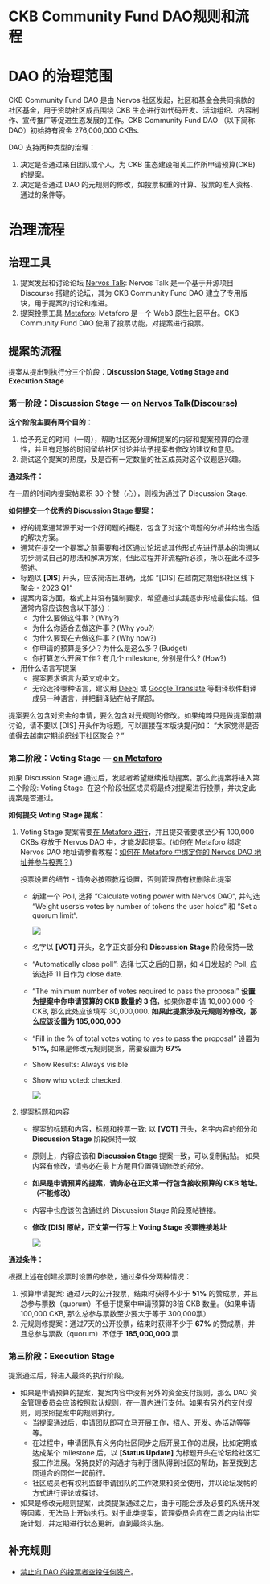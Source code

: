 # CKB Community Fund DAO规则和流程

# **DAO 的治理范围**

CKB Community Fund DAO 是由 Nervos 社区发起，社区和基金会共同捐款的社区基金，用于资助社区成员围绕 CKB 生态进行如代码开发、活动组织、内容制作、宣传推广等促进生态发展的工作。CKB Community Fund DAO （以下简称 DAO）初始持有资金 276,000,000 CKBs.

DAO 支持两种类型的治理：

1. 决定是否通过来自团队或个人，为 CKB 生态建设相关工作所申请预算(CKB)的提案。
2. 决定是否通过 DAO 的元规则的修改，如投票权重的计算、投票的准入资格、通过的条件等。

# 治理流程

## 治理工具

1. 提案发起和讨论论坛 [Nervos Talk](https://talk.nervos.org/c/ckb-community-fund-dao/65): Nervos Talk 是一个基于开源项目 Discourse 搭建的论坛，其为 CKB Community Fund DAO 建立了专用版块，用于提案的讨论和推进。
2. 提案投票工具 [Metaforo](https://dao.ckb.community/): Metaforo 是一个 Web3 原生社区平台。CKB Community Fund DAO 使用了投票功能，对提案进行投票。

## 提案的流程

提案从提出到执行分三个阶段：**Discussion Stage, Voting Stage and Execution Stage**

### 第一阶段：Discussion Stage — [on Nervos Talk(Discourse)](https://talk.nervos.org/c/ckb-community-fund-dao/65)

**这个阶段主要有两个目的：**

1. 给予充足的时间（一周），帮助社区充分理解提案的内容和提案预算的合理性，并且有足够的时间留给社区讨论并给予提案者修改的建议和意见。
2. 测试这个提案的热度，及是否有一定数量的社区成员对这个议题感兴趣。

**通过条件：**

在一周的时间内提案帖累积 30 个赞（心），则视为通过了 Discussion Stage.

**如何提交一个优秀的 Discussion Stage 提案：**

- 好的提案通常源于对一个好问题的捕捉，包含了对这个问题的分析并给出合适的解决方案。
- 通常在提交一个提案之前需要和社区通过论坛或其他形式先进行基本的沟通以初步测试自己的想法和解决方案，但此过程并非流程所必须，所以在此不过多赘述。
- 标题以 **[DIS]** 开头，应该简洁且准确，比如 “[DIS] 在越南定期组织社区线下聚会 - 2023 Q1“
- 提案内容方面，格式上并没有强制要求，希望通过实践逐步形成最佳实践。但通常内容应该包含以下部分：
    - 为什么要做这件事？(Why?)
    - 为什么你适合去做这件事？(Why you?)
    - 为什么要现在去做这件事？(Why now?)
    - 你申请的预算是多少？为什么是这么多？(Budget)
    - 你打算怎么开展工作？有几个 milestone, 分别是什么? (How?)
- 用什么语言写提案
    - 提案要求语言为英文或中文。
    - 无论选择哪种语言，建议用 [Deepl](https://www.deepl.com/translator) 或 [Google Translate](https://translate.google.com/) 等翻译软件翻译成另一种语言，并把翻译贴在帖子尾部。

提案要么包含对资金的申请，要么包含对元规则的修改。如果纯粹只是做提案前期讨论，请不要以 [DIS] 开头作为标题。可以直接在本版块提问如： “大家觉得是否值得去越南定期组织线下社区聚会？”

### 第二阶段：Voting Stage — [on Metaforo](https://dao.ckb.community/)

如果 Discussion Stage 通过后，发起者希望继续推动提案。那么此提案将进入第二个阶段: Voting Stage.  在这个阶段社区成员将最终对提案进行投票，并决定此提案是否通过。

**如何提交 Voting Stage 提案：**

1. Voting Stage 提案需要[在 Metaforo 进行](https://dao.ckb.community/)，并且提交者要求至少有 100,000 CKBs 存放于 Nervos DAO 中，才能发起提案。(如何在 Metaforo 绑定 Nervos DAO 地址请参看教程：[如何在 Metaforo 中绑定你的 Nervos DAO 地址并参与投票？](https://dao.ckb.community/thread/metaforo-nervos-dao-41912))

    投票设置的细节 - 请务必按照教程设置，否则管理员有权删除此提案

    - 新建一个 Poll, 选择 “Calculate voting power with Nervos DAO“, 并勾选 “Weight users’s votes by number of tokens the user holds“ 和 “Set a quorum limit“.


        ![](https://github.com/CKB-Community-Fund-DAO/rules/blob/main/assets/poll-setup-1.png?raw=true)

    - 名字以 **[VOT]** 开头，名字正文部分和 **Discussion Stage** 阶段保持一致
    - “Automatically close poll”: 选择七天之后的日期，如 4日发起的 Poll, 应该选择 11 日作为 close date.
    - “The minimum number of votes required to pass the proposal” **设置为提案中你申请预算的 CKB 数量的 3 倍**，如果你要申请 10,000,000 个 CKB, 那么此处应该填写 30,000,000. **如果此提案涉及元规则的修改，那么应该设置为 185,000,000**
    - “Fill in the % of total votes voting to yes to pass the proposal” 设置为 **51%,** 如果是修改元规则提案，需要设置为 **67%**
    - Show Results: Always visible
    - Show who voted: checked.

        ![](https://github.com/CKB-Community-Fund-DAO/rules/blob/main/assets/poll-setup-2.png?raw=true)


2. 提案标题和内容
    - 提案的标题和内容，标题和投票一致: 以 **[VOT]** 开头，名字内容的部分和 **Discussion Stage** 阶段保持一致.
    - 原则上，内容应该和 **Discussion Stage** 提案一致，可以复制粘贴。 如果内容有修改，请务必在最上方醒目位置强调修改的部分。
    - **如果是申请预算的提案，请务必在正文第一行包含接收预算的 CKB 地址。（不能修改）**
    - 内容中也应该包含通过的 Discussion Stage 阶段原帖链接。
    - **修改 [DIS] 原帖，正文第一行写上 Voting Stage 投票链接地址**

        ![](https://github.com/CKB-Community-Fund-DAO/rules/blob/main/assets/poll-setup-3.png?raw=true)

**通过条件：**

根据上述在创建投票时设置的参数，通过条件分两种情况：

1. 预算申请提案: 通过7天的公开投票，结束时获得不少于 **51%** 的赞成票，并且总参与票数（quorum）不低于提案中申请预算的3倍 CKB 数量。（如果申请 100,000 CKB, 那么总参与票数至少要大于等于 300,000票）
2. 元规则修提案：通过7天的公开投票，结束时获得不少于 **67%** 的赞成票，并且总参与票数（quorum）不低于 **185,000,000** 票

### 第三阶段：Execution Stage

提案通过后，将进入最终的执行阶段。

- 如果是申请预算的提案，提案内容中没有另外的资金支付规则，那么 DAO 资金管理委员会应该按照默认规则，在一周内进行支付。如果有另外的支付规则，则按照提案中的规则执行。
    - 当提案通过后，申请团队即可立马开展工作，招人、开发、办活动等等等。
    - 在过程中，申请团队有义务向社区同步之后开展工作的进展，比如定期或达成某个 milestone 后，以 **[Status Update]** 为标题开头在论坛给社区汇报工作进展。保持良好的沟通才有利于团队得到社区的帮助，甚至找到志同道合的同伴一起前行。
    - 社区成员也有权利监督申请团队的工作效果和资金使用，并以论坛发帖的方式进行评论或探讨。
- 如果是修改元规则提案，此类提案通过之后，由于可能会涉及必要的系统开发等因素，无法马上开始执行。对于此类提案，管理委员会应在二周之内给出实施计划，并定期进行状态更新，直到最终实施。

## 补充规则

- [禁止向 DAO 的投票者空投任何资产](https://dao.ckb.community/thread/vot-ban-incentivized-voting-in-dao-43212)。

